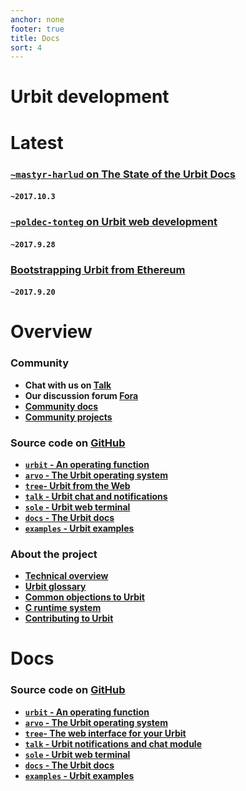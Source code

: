 ```yaml
---
anchor: none
footer: true
title: Docs
sort: 4
---
```


<div class="lead">
    <div class="logo inverse"></div>
    <h1 class="blue i-b">Urbit development</h1>
</div>

<div class="col-md-12 head">

# Latest

<div class="col-md-4">

### [`~mastyr-harlud` on The State of the Urbit Docs](https://urbit.org/fora/posts/~2017.10.3..03.04.45..b532~/)
#### `~2017.10.3` 

</div>

<div class="col-md-4">

### [`~poldec-tonteg` on Urbit web development](https://urbit.org/fora/posts/~2017.9.28..04.10.26..a4bb~/)
#### `~2017.9.28` 

</div>

<div class="col-md-4">

### [Bootstrapping Urbit from Ethereum](https://urbit.org/blog/2017.9-eth/)
#### `~2017.9.20`

</div>

</div>

<div class="col-md-12 head">

# Overview

<div class="col-md-4">

### Community

- **Chat with us on [Talk](https://urbit.org/stream)**
- **Our discussion forum [Fora](http://urbit.org/fora)**
- **[Community docs](./community-docs)**
- **[Community projects](./community-projects)**

</div>

<div class="col-md-4">

### Source code on [GitHub](https://github.com/urbit)

- **[`urbit` - An operating function](https://github.com/urbit/urbit)**
- **[`arvo` - The Urbit operating system](https://github.com/urbit/arvo)**
- **[`tree`- Urbit from the Web](https://github.com/urbit/tree)**
- **[`talk` - Urbit chat and notifications](https://github.com/urbit/talk)**
- **[`sole` - Urbit web terminal](https://github.com/urbit/sole)**
- **[`docs` - The Urbit docs](https://github.com/urbit/docs)**
- **[`examples` - Urbit examples](https://github.com/urbit/examples)**

</div>

<div class="col-md-4">

### About the project

- **[Technical overview](./about/overview)**
- **[Urbit glossary](./about/glossary)**
- **[Common objections to Urbit](./about/objections)**
- **[C runtime system](./about/runtime)**
- **[Contributing to Urbit](./about/contributing)**

</div>

</div>

<div class="col-md-12 head">

# Docs

<div class="sections col-md-5">
    <kids grid="false"></kids>
</div>

<div class="col-md-2">
</div>

<div class="col-md-5">

### Source code on [GitHub](https://github.com/urbit)

- **[`urbit` - An operating function](https://github.com/urbit/urbit)**
- **[`arvo` - The Urbit operating system](https://github.com/urbit/arvo)**
- **[`tree`- The web interface for your Urbit](https://github.com/urbit/tree)**
- **[`talk` - Urbit notifications and chat module](https://github.com/urbit/talk)**
- **[`sole` - Urbit web terminal](https://github.com/urbit/sole)**
- **[`docs` - The Urbit docs](https://github.com/urbit/docs)**
- **[`examples` - Urbit examples](https://github.com/urbit/examples)**

</div>

</div>

